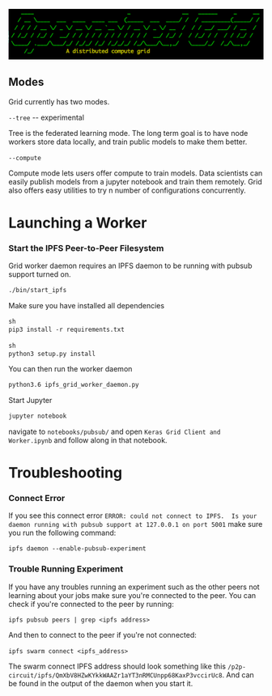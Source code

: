 ![wtf](images/banner.png)

## Modes

Grid currently has two modes.

`--tree` -- experimental

Tree is the federated learning mode.  The long term goal is to have node workers store data
locally, and train public models to make them better.

`--compute`

Compute mode lets users offer compute to train models.  Data scientists can easily publish models from
a jupyter notebook and train them remotely.  Grid also offers easy utilities to try n number of
configurations concurrently.

# Launching a Worker

### Start the IPFS Peer-to-Peer Filesystem

Grid worker daemon requires an IPFS daemon to be running with pubsub support
turned on.

```sh
./bin/start_ipfs
```

Make sure you have installed all dependencies

```
sh
pip3 install -r requirements.txt

sh
python3 setup.py install
```

You can then run the worker daemon
```sh
python3.6 ipfs_grid_worker_daemon.py
```

Start Jupyter
```sh
jupyter notebook
```

navigate to `notebooks/pubsub/` and open `Keras Grid Client and Worker.ipynb` and
follow along in that notebook.

# Troubleshooting

### Connect Error

If you see this connect error `ERROR: could not connect to IPFS.  Is your daemon running with pubsub support at 127.0.0.1 on port 5001` make sure you run the following command:

```
ipfs daemon --enable-pubsub-experiment
```

### Trouble Running Experiment

If you have any troubles running an experiment such as the other peers not learning about your jobs make sure you're connected to the peer. You can check if you're connected to the peer by running:

```
ipfs pubsub peers | grep <ipfs address>
```

And then to connect to the peer if you're not connected:

`ipfs swarm connect <ipfs_address>`

The swarm connect IPFS address should look something like this `/p2p-circuit/ipfs/QmXbV8HZwKYkkWAAZr1aYT3nRMCUnpp68KaxP3vccirUc8`. And can be found in the output of the daemon when you start it.
